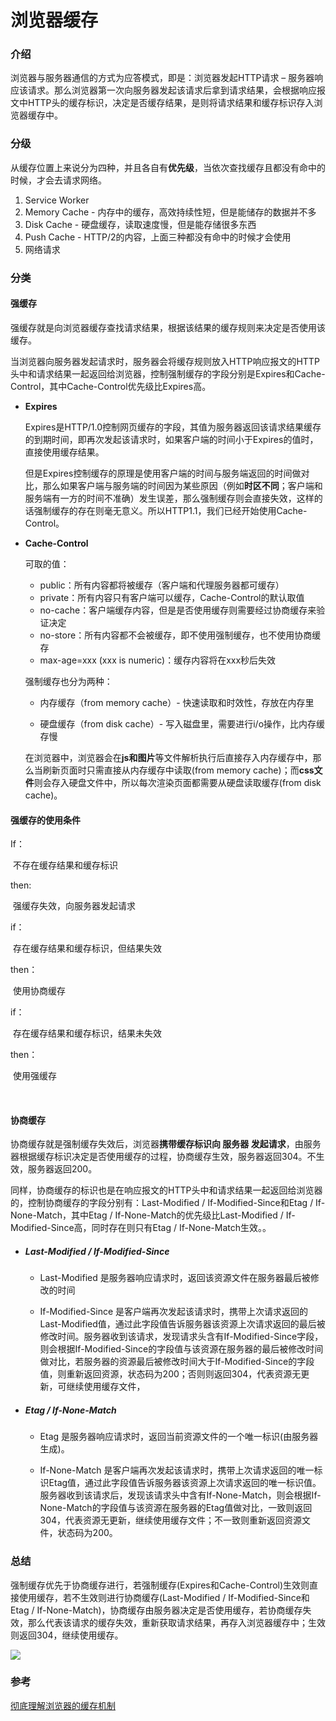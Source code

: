 # 浏览器缓存

### 介绍

浏览器与服务器通信的方式为应答模式，即是：浏览器发起HTTP请求 – 服务器响应该请求。那么浏览器第一次向服务器发起该请求后拿到请求结果，会根据响应报文中HTTP头的缓存标识，决定是否缓存结果，是则将请求结果和缓存标识存入浏览器缓存中。

### 分级

从缓存位置上来说分为四种，并且各自有**优先级**，当依次查找缓存且都没有命中的时候，才会去请求网络。

1. Service Worker
2. Memory Cache - 内存中的缓存，高效持续性短，但是能储存的数据并不多
3. Disk Cache - 硬盘缓存，读取速度慢，但是能存储很多东西
4. Push Cache - HTTP/2的内容，上面三种都没有命中的时候才会使用
5. 网络请求

### 分类

#### 强缓存

强缓存就是向浏览器缓存查找请求结果，根据该结果的缓存规则来决定是否使用该缓存。

当浏览器向服务器发起请求时，服务器会将缓存规则放入HTTP响应报文的HTTP头中和请求结果一起返回给浏览器，控制强制缓存的字段分别是Expires和Cache-Control，其中Cache-Control优先级比Expires高。

- **Expires**

  Expires是HTTP/1.0控制网页缓存的字段，其值为服务器返回该请求结果缓存的到期时间，即再次发起该请求时，如果客户端的时间小于Expires的值时，直接使用缓存结果。

  但是Expires控制缓存的原理是使用客户端的时间与服务端返回的时间做对比，那么如果客户端与服务端的时间因为某些原因（例如**时区不同**；客户端和服务端有一方的时间不准确）发生误差，那么强制缓存则会直接失效，这样的话强制缓存的存在则毫无意义。所以HTTP1.1，我们已经开始使用Cache-Control。

- **Cache-Control**

  可取的值：

  - public：所有内容都将被缓存（客户端和代理服务器都可缓存）
  - private：所有内容只有客户端可以缓存，Cache-Control的默认取值
  - no-cache：客户端缓存内容，但是是否使用缓存则需要经过协商缓存来验证决定
  - no-store：所有内容都不会被缓存，即不使用强制缓存，也不使用协商缓存
  - max-age=xxx (xxx is numeric)：缓存内容将在xxx秒后失效

  强制缓存也分为两种：

  - 内存缓存（from memory cache）- 快速读取和时效性，存放在内存里

  - 硬盘缓存（from disk cache）- 写入磁盘里，需要进行i/o操作，比内存缓存慢

    

  在浏览器中，浏览器会在**js和图片**等文件解析执行后直接存入内存缓存中，那么当刷新页面时只需直接从内存缓存中读取(from memory cache)；而**css文件**则会存入硬盘文件中，所以每次渲染页面都需要从硬盘读取缓存(from disk cache)。

#### 强缓存的使用条件

If：

​	不存在缓存结果和缓存标识

then:

​	强缓存失效，向服务器发起请求

if：

​	存在缓存结果和缓存标识，但结果失效

then：

​	使用协商缓存

if：

​	存在缓存结果和缓存标识，结果未失效

then：

​	使用强缓存

​	

#### 协商缓存

协商缓存就是强制缓存失效后，浏览器**携带缓存标识向 服务器 发起请求**，由服务器根据缓存标识决定是否使用缓存的过程，协商缓存生效，服务器返回304。不生效，服务器返回200。

同样，协商缓存的标识也是在响应报文的HTTP头中和请求结果一起返回给浏览器的，控制协商缓存的字段分别有：Last-Modified / If-Modified-Since和Etag / If-None-Match，其中Etag / If-None-Match的优先级比Last-Modified / If-Modified-Since高，同时存在则只有Etag / If-None-Match生效。。

- ##### Last-Modified / If-Modified-Since

  - Last-Modified 是服务器响应请求时，返回该资源文件在服务器最后被修改的时间

  - If-Modified-Since 是客户端再次发起该请求时，携带上次请求返回的Last-Modified值，通过此字段值告诉服务器该资源上次请求返回的最后被修改时间。服务器收到该请求，发现请求头含有If-Modified-Since字段，则会根据If-Modified-Since的字段值与该资源在服务器的最后被修改时间做对比，若服务器的资源最后被修改时间大于If-Modified-Since的字段值，则重新返回资源，状态码为200；否则则返回304，代表资源无更新，可继续使用缓存文件，

- ##### Etag / If-None-Match

  - Etag 是服务器响应请求时，返回当前资源文件的一个唯一标识(由服务器生成)。

  - If-None-Match 是客户端再次发起该请求时，携带上次请求返回的唯一标识Etag值，通过此字段值告诉服务器该资源上次请求返回的唯一标识值。服务器收到该请求后，发现该请求头中含有If-None-Match，则会根据If-None-Match的字段值与该资源在服务器的Etag值做对比，一致则返回304，代表资源无更新，继续使用缓存文件；不一致则重新返回资源文件，状态码为200。

### 总结

强制缓存优先于协商缓存进行，若强制缓存(Expires和Cache-Control)生效则直接使用缓存，若不生效则进行协商缓存(Last-Modified / If-Modified-Since和Etag / If-None-Match)，协商缓存由服务器决定是否使用缓存，若协商缓存失效，那么代表该请求的缓存失效，重新获取请求结果，再存入浏览器缓存中；生效则返回304，继续使用缓存。

![](http://image.cocoroise.cn/20200728102528.png)

### 参考

[彻底理解浏览器的缓存机制](https://juejin.im/entry/5ad86c16f265da505a77dca4)